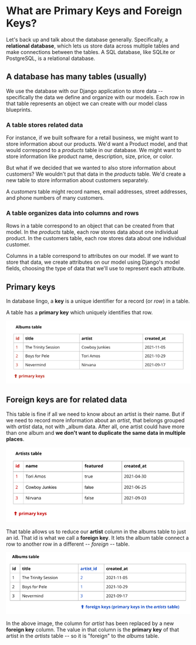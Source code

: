 # What are Primary Keys and Foreign Keys?

Let's back up and talk about the database generally. Specifically, a **relational database**, which lets us store data across multiple tables and make connections between the tables. A SQL database, like SQLite or PostgreSQL, is a relational database.

## A database has many tables (usually)

We use the database with our Django application to store data -- specifically the data we define and organize with our models. Each row in that table represents an object we can create with our model class blueprints.

### A table stores related data

For instance, if we built software for a retail business, we might want to store information about our products. We'd want a Product model, and that would correspond to a _products_ table in our database. We might want to store information like product name, description, size, price, or color.

But what if we decided that we wanted to also store information about customers? We wouldn't put that data in the _products_ table. We'd create a new table to store information about customers separately.

A _customers_ table might record names, email addresses, street addresses, and phone numbers of many customers.

### A table organizes data into columns and rows

Rows in a table correspond to an object that can be created from that model. In the _products_ table, each row stores data about one individual product. In the customers table, each row stores data about one individual customer.

Columns in a table correspond to attributes on our model. If we want to store that data, we create attributes on our model using Django's model fields, choosing the type of data that we'll use to represent each attribute.

## Primary keys

In database lingo, a **key** is a unique identifier for a record (or _row_) in a table.

A table has a **primary key** which uniquely identifies that row.

![](images/table_albums.png)

## Foreign keys are for related data

This table is fine if all we need to know about an artist is their name. But if we need to record more information about an _artist_, that belongs grouped with _artist_ data, not with _album data. After all, one artist could have more than one album and **we don't want to duplicate the same data in multiple places**.

![](images/table_artists.png)

That table allows us to reduce our **artist** column in the albums table to just an id. That id is what we call a **foreign key**. It lets the album table connect a row to another row in a different -- _foreign_ -- table.

![](images/table_fk.png)

In the above image, the column for _artist_ has been replaced by a new **foreign key** column. The value in that column is the **primary key** of that artist in the _artists_ table -- so it is "foreign" to the _albums_ table.
